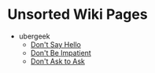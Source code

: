 # Unsorted Wiki Pages

* ubergeek
    * [Don't Say Hello](/wiki/unsorted/ubergeek/nohello)
    * [Don't Be Impatient](/wiki/unsorted/ubergeek/impatient)
    * [Don't Ask to Ask](/wiki/unsorted/ubergeek/askingtoask)
